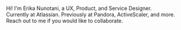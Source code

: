 <br>Hi! I'm Erika Nunotani, a UX, Product, and Service Designer.
<br>Currently at Atlassian. Previously at Pandora, ActiveScaler, and more.
<br>Reach out to me if you would like to collaborate.
